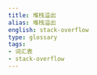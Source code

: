 ```yaml
---
title: 堆栈溢出
alias: 堆栈溢出
english: stack-overflow
type: glossary
tags:
- 词汇表
- stack-overflow
---
```


